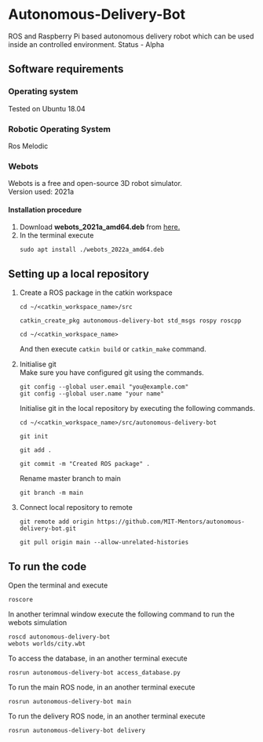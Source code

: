 # Autonomous-Delivery-Bot
ROS and Raspberry Pi based autonomous delivery robot which can be used inside an controlled environment. Status - Alpha

## Software requirements

### Operating system
Tested on Ubuntu 18.04

### Robotic Operating System
Ros Melodic

### Webots
Webots is a free and open-source 3D robot simulator.<br />
Version used: 2021a

#### Installation procedure
1. Download **webots_2021a_amd64.deb** from [here.](https://github.com/cyberbotics/webots/releases/download/R2021a/webots_2021a_amd64.deb)
2. In the terminal execute  
    ```
    sudo apt install ./webots_2022a_amd64.deb
    ```

## Setting up a local repository
1. Create a ROS package in the catkin workspace
    ```
    cd ~/<catkin_workspace_name>/src
    ```
    ```
    catkin_create_pkg autonomous-delivery-bot std_msgs rospy roscpp
    ```
    ```
    cd ~/<catkin_workspace_name>
    ```
    And then execute ```catkin build``` or ```catkin_make``` command.

2. Initialise git <br />
Make sure you have configured git using the commands.
    ```
    git config --global user.email "you@example.com"
    git config --global user.name "your name"
    ```
    Initialise git in the local repository by executing the following commands.
    ```
    cd ~/<catkin_workspace_name>/src/autonomous-delivery-bot
    ```
    ```
    git init
    ```
    ```
    git add .
    ```
    ```
    git commit -m "Created ROS package" .
    ```
    Rename master branch to main
    ```
    git branch -m main
    ```

3.  Connect local repository to remote
    ```
    git remote add origin https://github.com/MIT-Mentors/autonomous-delivery-bot.git
    ```
    ```
    git pull origin main --allow-unrelated-histories
    ```
    
## To run the code
Open the terminal and execute
```
roscore
```
In another terimnal window execute the following command to run the webots simulation
```
roscd autonomous-delivery-bot
webots worlds/city.wbt
```
To access the database, in an another terminal execute  
```
rosrun autonomous-delivery-bot access_database.py
```
To run the main ROS node, in an another terminal execute  
```
rosrun autonomous-delivery-bot main
```
To run the delivery ROS node, in an another terminal execute  
```
rosrun autonomous-delivery-bot delivery
```